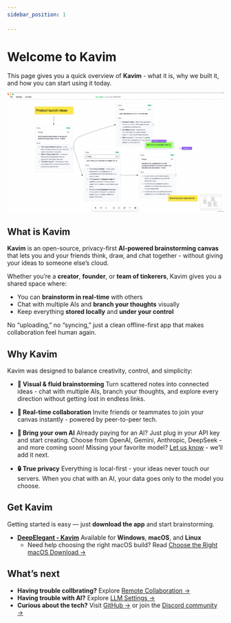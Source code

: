 ```yaml
---
sidebar_position: 1

---
```


# Welcome to Kavim

This page gives you a quick overview of **Kavim** - what it is, why we built it, and how you can start using it today.

![Kavim Canvas](../../static/img/main.png)

## What is Kavim

**Kavim** is an open-source, privacy-first **AI-powered brainstorming canvas** that lets you and your friends think, draw, and chat together - without giving your ideas to someone else’s cloud.

Whether you’re a **creator**, **founder**, or **team of tinkerers**, Kavim gives you a shared space where:
- You can **brainstorm in real-time** with others
- Chat with multiple AIs and **branch your thoughts** visually
- Keep everything **stored locally** and **under your control**

No “uploading,” no “syncing,” just a clean offline-first app that makes collaboration feel human again.

## Why Kavim

Kavim was designed to balance creativity, control, and simplicity:

- **🎨 Visual & fluid brainstorming**
  Turn scattered notes into connected ideas - chat with multiple AIs, branch your thoughts, and explore every direction without getting lost in endless links.

- **🤝 Real-time collaboration**
  Invite friends or teammates to join your canvas instantly - powered by peer-to-peer tech.

- **🧠 Bring your own AI**
  Already paying for an AI? Just plug in your API key and start creating.
  Choose from OpenAI, Gemini, Anthropic, DeepSeek - and more coming soon! Missing your favorite model? [Let us know](https://discord.com/invite/xTFEu5Q6q6) - we’ll add it next.

- **🔒 True privacy**
  Everything is local-first - your ideas never touch our servers.
  When you chat with an AI, your data goes only to the model you choose.

## Get Kavim

Getting started is easy — just **download the app** and start brainstorming.

- **[DeepElegant - Kavim](https://github.com/deep-elegant/kavim/releases)**
  Available for **Windows**, **macOS**, and **Linux**
  - Need help choosing the right macOS build? Read [Choose the Right macOS Download →](./tutorials/mac-download-guide.md)

## What’s next
- **Having trouble collbrating?** Explore [Remote Collaboration →](./tutorials/remote-collaboration.md)
- **Having trouble with AI?** Explore [LLM Settings →](./tutorials/llm-settings.md)
- **Curious about the tech?** Visit [GitHub →](https://github.com/deep-elegant/kavim) or join the [Discord community →](https://discord.com/invite/xTFEu5Q6q6)
